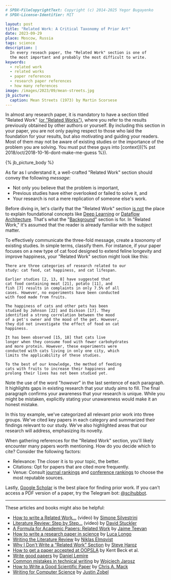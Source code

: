 ```yaml
---
# SPDX-FileCopyrightText: Copyright (c) 2014-2025 Yegor Bugayenko
# SPDX-License-Identifier: MIT

layout: post
title: "Related Work: A Critical Taxonomy of Prior Art"
date: 2023-09-29
place: Moscow, Russia
tags: science
description: |
  In every reseach paper, the "Related Work" section is one of
  the most important and probably the most difficult to write.
keywords:
  - related work
  - related works
  - paper references
  - research paper references
  - how many references
image: /images/2023/09/mean-streets.jpg
jb_picture:
  caption: Mean Streets (1973) by Martin Scorsese
---
```


In almost any research paper, it is mandatory to have a section titled "Related Work"
([or "Related Works"](https://english.stackexchange.com/questions/55898/related-work-or-related-works)),
where you refer to the results previously obtained by other
authors or yourself. By including this section in your paper, you are not only paying
respect to those who laid the foundation for your results, but also motivating and guiding
your readers. Most of them may not be aware of existing studies or
the importance of the problem you are solving. You must put these guys into
[context]({% pst 2018/oct/2018-10-16-dont-make-me-guess %}).

<!--more-->

{% jb_picture_body %}

As far as I understand it, a well-crafted "Related Work" section should convey the following _message_:

  * Not only you believe that the problem is important,
  * Previous studies have either overlooked or failed to solve it, and
  * Your research is not a mere replication of someone else's work.

Before diving in, let's clarify that the "Related Work" section
[is not](https://academia.stackexchange.com/questions/157842) the place
to explain foundational concepts like
[Deep Learning](https://en.wikipedia.org/wiki/Deep_learning) or
[Dataflow Architecture](https://en.wikipedia.org/wiki/Dataflow_architecture).
That's what the "[Background](https://scientific-publishing.webshop.elsevier.com/manuscript-preparation/what-background-study-and-how-should-it-be-written/)" section is for.
In "Related Work," it's assumed that the reader is already familiar with the subject matter.

To effectively communicate the three-fold message, create a _taxonomy_ of existing studies.
In simple terms, classify them. For instance, if your paper focuses on a new type
of cat food designed to extend feline longevity and improve happiness,
your "Related Work" section might look like this:

```
There are three categories of research related to our
study: cat food, cat happiness, and cat lifespan.

Earlier studies [2, 13, 8] have suggested that
cat food containing meat [21], potato [11], and
fish [7] results in complaints in only 7.5% of all
cases. However, no experiments have been conducted
with food made from fruits.

The happiness of cats and other pets has been
studied by Johnson [22] and Dickson [17]. They
identified a strong correlation between the mood
of a pet's owner and the mood of the pet. However,
they did not investigate the effect of food on cat
happiness.

It has been observed [15, 18] that cats live
longer when they consume food with fewer carbohydrates
and more protein. However, these experiments were
conducted with cats living in only one city, which
limits the applicability of these studies.

To the best of our knowledge, the method of feeding
cats with fruits to increase their happiness and
prolong their lives has not been studied yet.
```

Note the use of the word "_however_" in the last sentence of each paragraph.
It highlights gaps in existing research that your study aims to fill.
The final paragraph confirms your awareness that your research is unique.
While you might be mistaken, explicitly stating your unawareness would make it an honest mistake.

In this toy example, we've categorized all relevant prior work into
three groups. We've cited key papers in each category and summarized
their findings relevant to our study. We've also highlighted areas
that our research will address, emphasizing its novelty.

When gathering references for the "Related Work" section, you'll likely
encounter many papers worth mentioning. How do you decide which to cite?
Consider the following factors:

  * Relevance: The closer it is to your topic, the better.
  * Citations: Opt for papers that are cited more frequently.
  * Venue: Consult [journal rankings](https://www.scimagojr.com/journalrank.php) and [conference rankings](http://portal.core.edu.au/conf-ranks/) to choose the most reputable sources.

Lastly, [Google Scholar](https://scholar.google.com) is the best place
for finding prior work. If you can't access a PDF version of a paper, try the Telegram bot:
[@scihubbot](https://t.me/scihubbot).

<hr/>

These articles and books might also be helpful:

  * [How to write a Related Work...](https://www.youtube.com/watch?v=tBud5yewkkc&t=19s) (video)
    by [Simone Silvestrini](https://scholar.google.com/citations?user=cZ5pY9wAAAAJ)
  * [Literature Review: Step by Step...](https://www.youtube.com/watch?v=rk_jgtdJOD0) (video)
    by [David Stuckler](https://scholar.google.com/citations?user=W03REUoAAAAJ)
  * [A Formula for Academic Papers: Related Work](http://slowsearching.blogspot.com/2014/11/a-formula-for-academic-papers-related.html)
    by [Jaime Teevan](https://scholar.google.com/citations?user=F5Ik84MAAAAJ)
  * [How to write a research paper in science](http://lucalongo.eu/howtowritearesearchpaper.html)
    by [Luca Longo](https://scholar.google.com/citations?user=oBqRuY8AAAAJ)
  * [Writing the Literature Review](https://sites.umiacs.umd.edu/elm/2019/02/22/writing-the-literature-review/)
    by [Niklas Elmqvist](https://scholar.google.com/citations?user=LoQXe24AAAAJ)
  * [Why I Don't Write a “Related Work” Section](http://steveharoz.com/blog/2015/related-work-section/)
    by [Steve Haroz](https://scholar.google.com/citations?user=OcKUn3gAAAAJ)
  * [How to get a paper accepted at OOPSLA](https://dl.acm.org/doi/10.1145/165854.165934)
    by Kent Beck et al.
  * [Write good papers](https://lemire.me/blog/rules-to-write-a-good-research-paper/)
    by [Daniel Lemire](https://scholar.google.com/citations?user=q1ja-G8AAAAJ)
  * [Common mistakes in technical writing](https://cs.dartmouth.edu/~wjarosz/writing.md.html)
    by [Wojciech Jarosz](https://scholar.google.com/citations?user=vrjL9p0AAAAJ)
  * [How to Write a Good Scientific Paper](https://spie.org/samples/9781510619142.pdf)
    by [Chris A. Mack](https://scholar.google.com/citations?hl=en&user=kMsXV0oAAAAJ)
  * [Writing for Computer Science](https://link.springer.com/book/10.1007/978-1-4471-6639-9)
    by [Justin Zobel](https://scholar.google.com/citations?hl=en&user=uEHvqE8AAAAJ)
